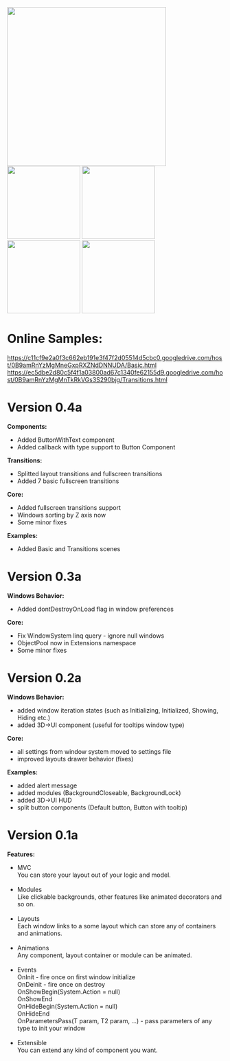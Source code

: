<img src="https://raw.githubusercontent.com/chromealex/Unity3d.UI.Windows/master/README/1.png" width="370" align="left" />
<img src="https://raw.githubusercontent.com/chromealex/Unity3d.UI.Windows/master/README/2.png" width="170" />
<img src="https://raw.githubusercontent.com/chromealex/Unity3d.UI.Windows/master/README/3.png" width="170"/>
<img src="https://raw.githubusercontent.com/chromealex/Unity3d.UI.Windows/master/README/4.png" width="170" />
<img src="https://raw.githubusercontent.com/chromealex/Unity3d.UI.Windows/master/README/5.png" width="170" />

# Online Samples:
https://c11cf9e2a0f3c662eb191e3f47f2d05514d5cbc0.googledrive.com/host/0B9amRnYzMgMneGxpRXZNdDNNUDA/Basic.html
https://ec5dbe2d80c5f4f1a03800ad67c1340fe62155d9.googledrive.com/host/0B9amRnYzMgMnTkRkVGs3S290bjg/Transitions.html

# Version 0.4a

<b>Components:</b>
<ul>
<li>Added ButtonWithText component</li>
<li>Added callback with type support to Button Component</li>
</ul>

<b>Transitions:</b>
<ul>
<li>Splitted layout transitions and fullscreen transitions</li>
<li>Added 7 basic fullscreen transitions</li>
</ul>

<b>Core:</b>
<ul>
<li>Added fullscreen transitions support</li>
<li>Windows sorting by Z axis now</li>
<li>Some minor fixes</li>
</ul>

<b>Examples:</b>
<ul>
<li>Added Basic and Transitions scenes</li>
</ul>

# Version 0.3a

<b>Windows Behavior:</b>
<ul>
<li>Added dontDestroyOnLoad flag in window preferences</li>
</ul>

<b>Core:</b>
<ul>
<li>Fix WindowSystem linq query - ignore null windows</li>
<li>ObjectPool now in Extensions namespace</li>
<li>Some minor fixes</li>
</ul>

# Version 0.2a

<b>Windows Behavior:</b>
<ul>
<li>added window iteration states (such as Initializing, Initialized, Showing, Hiding etc.)</li>
<li>added 3D->UI component (useful for tooltips window type)</li>
</ul>

<b>Core:</b>
<ul>
<li>all settings from window system moved to settings file</li>
<li>improved layouts drawer behavior (fixes)</li>
</ul>

<b>Examples:</b>
<ul>
<li>added alert message</li>
<li>added modules (BackgroundCloseable, BackgroundLock)</li>
<li>added 3D->UI HUD</li>
<li>split button components (Default button, Button with tooltip)</li>
</ul>

# Version 0.1a

<b>Features:</b><br />
- MVC<br />
You can store your layout out of your logic and model.
<br /><br />
- Modules<br />
Like clickable backgrounds, other features like animated decorators and so on.
<br /><br />
- Layouts<br />
Each window links to a some layout which can store any of containers and animations.
<br /><br />
- Animations<br />
Any component, layout container or module can be animated.
<br /><br />
- Events<br />
OnInit - fire once on first window initialize<br />
OnDeinit - fire once on destroy<br />
OnShowBegin(System.Action = null)<br />
OnShowEnd<br />
OnHideBegin(System.Action = null)<br />
OnHideEnd<br />
OnParametersPass(T param, T2 param, ...) - pass parameters of any type to init your window
<br /><br />
- Extensible<br />
You can extend any kind of component you want.
